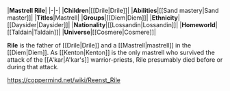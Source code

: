 |**Mastrell Rile**|
|-|-|
|**Children**|[[Drile\|Drile]]|
|**Abilities**|[[Sand mastery\|Sand master]]|
|**Titles**|Mastrell|
|**Groups**|[[Diem\|Diem]]|
|**Ethnicity**|[[Daysider\|Daysider]]|
|**Nationality**|[[Lossandin\|Lossandin]]|
|**Homeworld**|[[Taldain\|Taldain]]|
|**Universe**|[[Cosmere\|Cosmere]]|

**Rile** is the father of [[Drile\|Drile]] and a [[Mastrell\|mastrell]] in the [[Diem\|Diem]]. As [[Kenton\|Kenton]] is the only mastrell who survived the attack of the [[A'kar\|A'kar's]] warrior-priests, Rile presumably died before or during that attack.



https://coppermind.net/wiki/Reenst_Rile